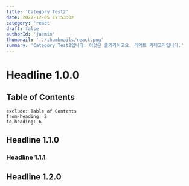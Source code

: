 ```yaml
---
title: 'Category Test2'
date: 2022-12-05 17:53:02
category: 'react'
draft: false
authorId: 'jaemin'
thumbnail: '../thumbnails/react.png'
summary: 'Category Test2입니다. 이것은 줄거리이고요. 리액트 카테고리입니다.'
---
```


# Headline 1.0.0

## Table of Contents

```toc
exclude: Table of Contents
from-heading: 2
to-heading: 6
```

## Headline 1.1.0

### Headline 1.1.1

## Headline 1.2.0